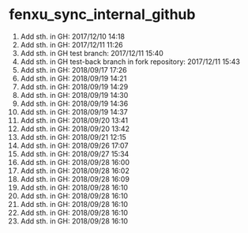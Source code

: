 # fenxu_sync_internal_github

1. Add sth. in GH: 2017/12/10 14:18
2. Add sth. in GH: 2017/12/11 11:26
3. Add sth. in GH test branch: 2017/12/11 15:40
4. Add sth. in GH test-back branch in fork repository: 2017/12/11 15:43
5. Add sth. in GH: 2018/09/17 17:26
6. Add sth. in GH: 2018/09/19 14:21
7. Add sth. in GH: 2018/09/19 14:29
8. Add sth. in GH: 2018/09/19 14:30
9. Add sth. in GH: 2018/09/19 14:36
10. Add sth. in GH: 2018/09/19 14:37
11. Add sth. in GH: 2018/09/20 13:41
12. Add sth. in GH: 2018/09/20 13:42
13. Add sth. in GH: 2018/09/21 12:15
14. Add sth. in GH: 2018/09/26 17:07
15. Add sth. in GH: 2018/09/27 15:34
16. Add sth. in GH: 2018/09/28 16:00
17. Add sth. in GH: 2018/09/28 16:02
18. Add sth. in GH: 2018/09/28 16:09
19. Add sth. in GH: 2018/09/28 16:10
20. Add sth. in GH: 2018/09/28 16:10
21. Add sth. in GH: 2018/09/28 16:10
22. Add sth. in GH: 2018/09/28 16:10
23. Add sth. in GH: 2018/09/28 16:10
